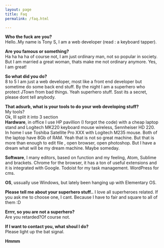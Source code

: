 ```yaml
---
layout: page
title: Faq
permalink: /faq.html

---
```

**Who the fuck are you?**  
Hello..My name is Tony S, I am a web developer (read : a keyboard tapper).

**Are you famous or something?**  
Ha ha ha ha of course not, I am just ordinary man, not so popular in society. But I am married a great woman, thats make me not ordinary anymore. Yes, I am great!

**So what did you do?**  
8 to 5 I am just a web developer, most like a front end developer but sometime do some back end stuff. By the night I am a superhero who protect JTown from bad things. Yeah superhero stuff. Ssst its a secret, please dont tell anybody.

**That adsurb, what is your tools to do your web developing stuff?**  
My tools?  
Ok, Ill split it into 3 section  
**Hardware**, in office I use HP pavillion (I forgot the code) with a cheap laptop stand and Logitech MK220 keyboard mouse wireless, Sennheiser HD 220. In home I use Toshiba Satellite Pro XXX with Logitech M235 mouse. Both of the laptop have 8Gb of RAM. Yeah that is not so great machine. But that is more than enough to edit file , open browser, open photoshop. But I have a dream what will be my dream machine. Maybe someday.

**Software**, I many editors, based on function and my feeling, Atom, Sublime and brackets. Chrome for the browser, it has a ton of useful extensions and it is integrated with Google. Todoist for my task management. WordPress for cms.


**OS**, ussually use Windows, but lately been hanging up with Elementary OS.

**Please tell me about your superhero stuff..**
I love all superheroes related. If you ask me to choose one, I cant. Because I have to fair and square to all of them :D

**Errrr, so you are not a superhero?**  
Are you retarded?Of course not.

**If I want to contact you, what shoul I do?**  
Please light up the bat signal.

**Hmmm**
